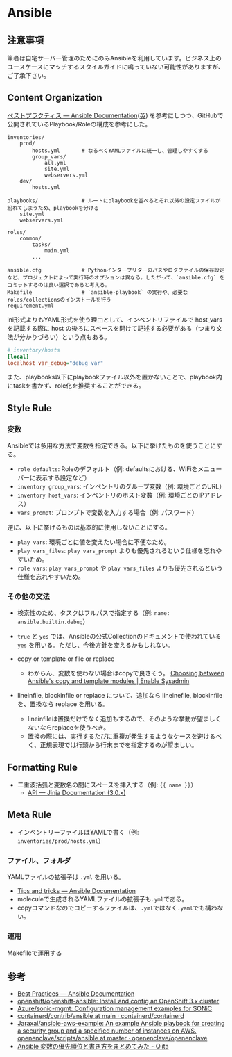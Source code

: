 # Ansible

## 注意事項

筆者は自宅サーバー管理のためにのみAnsibleを利用しています。ビジネス上のユースケースにマッチするスタイルガイドに鳴っていない可能性がありますが、ご了承下さい。

## Content Organization

[ベストプラクティス — Ansible Documentation](https://docs.ansible.com/ansible/2.9_ja/user_guide/playbooks_best_practices.html)([英](https://docs.ansible.com/ansible/2.8/user_guide/playbooks_best_practices.html)) を参考にしつつ、GitHubで公開されているPlaybook/Roleの構成を参考にした。

```
inventories/
    prod/
        hosts.yml       # なるべくYAMLファイルに統一し、管理しやすくする
        group_vars/
            all.yml
            site.yml
            webservers.yml
    dev/
        hosts.yml

playbooks/              # ルートにplaybookを並べるとそれ以外の設定ファイルが紛れてしまうため、playbookを分ける
    site.yml
    webservers.yml

roles/
    common/
        tasks/
            main.yml
        ...

ansible.cfg             # Pythonインタープリターのパスやログファイルの保存設定など、プロジェクトによって実行時のオプションは異なる。したがって、`ansible.cfg` をコミットするのは良い選択であると考える。
Makefile                # `ansible-playbook` の実行や、必要なroles/collectionsのインストールを行う
requirement.yml
```

ini形式よりもYAML形式を使う理由として、インベントリファイルで host_vars を記載する際に host の後ろにスペースを開けて記述する必要がある（つまり文法が分かりづらい）という点もある。

```ini
# inventory/hosts
[local]
localhost var_debug="debug var"
```

また、playbooks以下にplaybookファイル以外を置かないことで、playbook内にtaskを書かず、role化を推奨することができる。

## Style Rule

### 変数

Ansibleでは多用な方法で変数を指定できる。以下に挙げたものを使うことにする。

- `role defaults`: Roleのデフォルト（例: defaultsにおける、WiFiをメニューバーに表示する設定など）
- `inventory group_vars`: インベントリのグループ変数（例: 環境ごとのURL）
- `inventory host_vars`: インベントリのホスト変数（例: 環境ごとのIPアドレス）
- `vars_prompt`: プロンプトで変数を入力する場合（例: パスワード）

逆に、以下に挙げるものは基本的に使用しないことにする。
- `play vars`: 環境ごとに値を変えたい場合に不便なため。
- `play vars_files`: `play vars_prompt` よりも優先されるという仕様を忘れやすいため。
- `role vars`: `play vars_prompt` や `play vars_files` よりも優先されるという仕様を忘れやすいため。


### その他の文法

- 検索性のため、タスクはフルパスで指定する（例: `name: ansible.builtin.debug`）
- `true` と `yes` では、Ansibleの公式Collectionのドキュメントで使われている`yes` を用いる。ただし、今後方針を変えるかもしれない。

- copy or template or file or replace
	- わからん、変数を使わない場合はcopyで良さそう。
[Choosing between Ansible's copy and template modules \| Enable Sysadmin](https://www.redhat.com/sysadmin/ansibles-copy-template-modules)

- lineinfile, blockinfile or replace について、追加なら lineinefile, blockinfile を、置換なら replace を用いる。
    - lineinfileは置換だけでなく追加もするので、そのような挙動が望ましくないならreplaceを使うべき。
    - 置換の際には、[実行するたびに重複が発生する](https://logmi.jp/tech/articles/325477)ようなケースを避けるべく、正規表現では行頭から行末までを指定するのが望ましい。

## Formatting Rule

- 二重波括弧と変数名の間にスペースを挿入する（例: `{{ name }}`）
    - [API — Jinja Documentation \(3\.0\.x\)](https://jinja.palletsprojects.com/en/3.0.x/api/#basics)


## Meta Rule

- インベントリーファイルはYAMLで書く（例: `inventories/prod/hosts.yml`）

### ファイル、フォルダ

YAMLファイルの拡張子は `.yml` を用いる。
- [Tips and tricks — Ansible Documentation](https://docs.ansible.com/ansible/latest/user_guide/playbooks_best_practices.html)
- moleculeで生成されるYAMLファイルの拡張子も`.yml`である。
- copyコマンドなのでコピーするファイルは、`.yml`ではなく`.yaml`でも構わない。


### 運用

Makefileで運用する

## 参考
- [Best Practices — Ansible Documentation](https://docs.ansible.com/ansible/2.8/user_guide/playbooks_best_practices.html)
- [openshift/openshift\-ansible: Install and config an OpenShift 3\.x cluster](https://github.com/openshift/openshift-ansible)
- [Azure/sonic\-mgmt: Configuration management examples for SONiC](https://github.com/Azure/sonic-mgmt)
- [containerd/contrib/ansible at main · containerd/containerd](https://github.com/containerd/containerd/tree/main/contrib/ansible)
- [Jaraxal/ansible\-aws\-example: An example Ansible playbook for creating a security group and a specified number of instances on AWS\.](https://github.com/Jaraxal/ansible-aws-example)
[openenclave/scripts/ansible at master · openenclave/openenclave](https://github.com/openenclave/openenclave/tree/master/scripts/ansible)
- [Ansible 変数の優先順位と書き方をまとめてみた \- Qiita](https://qiita.com/answer_d/items/b8a87aff8762527fb319#06-inventory-group_vars)

